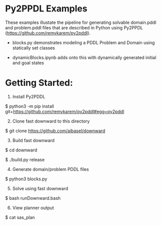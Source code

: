 # Py2PPDL Examples

These examples illustate the pipeline for generating solvable domain.pddl and problem.pddl files that are described in Python using Py2PPDL (https://github.com/remykarem/py2pddl).

- blocks.py demonstrates modeling a PDDL Problem and Domain using statically set classes

- dynamicBlocks.ipynb adds onto this with dynamically generated initial and goal states

# Getting Started:

1. Install Py2PDDL

$ python3 -m pip install git+https://github.com/remykarem/py2pddl#egg=py2pddl

2. Clone fast downward to this directory

$ git clone https://github.com/aibasel/downward

3. Build fast downward

$ cd downward

$ ./build.py release 

4. Generate domain/problem PDDL files

$ python3 blocks.py

5. Solve using fast downward

$ bash runDownward.bash 

6. View planner output

$ cat sas_plan
